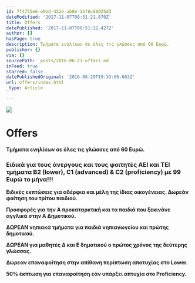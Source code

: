 ```yaml
---
id: 7f4755e6-e0ed-452e-ab0e-1bf6c80925d3
dateModified: '2017-11-07T08:51:21.870Z'
title: Offers
datePublished: '2017-11-07T08:51:22.427Z'
author: []
hasPage: true
description: Τμήματα ενηλίκων σε όλες τις γλώσσες από 60 Ευρώ.
publisher: {}
via: {}
sourcePath: _posts/2016-06-23-offers.md
inFeed: true
starred: false
datePublishedOriginal: '2016-08-29T19:33:06.663Z'
url: offers/index.html
_type: Article

---
```

![](https://the-grid-user-content.s3-us-west-2.amazonaws.com/2f985df3-169b-48ba-82d9-5e44c69bd66a.jpg)

# Offers

**Τμήματα ενηλίκων σε όλες τις γλώσσες από 60 Ευρώ.**

### **Ειδικά για τους άνεργους και τους φοιτητές ΑΕΙ και ΤΕΙ τμήματα Β2 (lower), C1 (advanced) & C2 (proficiency) με 99 Ευρώ το μήνα!!!**

**Ειδικές εκπτώσεις για αδέρφια και μέλη της ίδιας οικογένειας. Δωρεάν φοίτηση του τρίτου παιδιού.**

**Προσφορές για την Α προκαταρκτική και τα παιδιά που ξεκινάνε αγγλικά στην Α Δημοτικού.**

**ΔΩΡΕΑΝ νηπιακά τμήματα για παιδιά νηπιαγωγείου και πρώτης δημοτικού.**

**ΔΩΡΕΑΝ για μαθητές Δ και Ε δημοτικού ο πρώτος χρόνος της δεύτερης γλώσσας.**

**Δωρεαν επαναφοίτηση στην απίθανη περίπτωση αποτυχίας στο Lower.**

**50% έκπτωση για επαναφοίτηση εάν υπάρξει απτυχία στο Proficiency.**